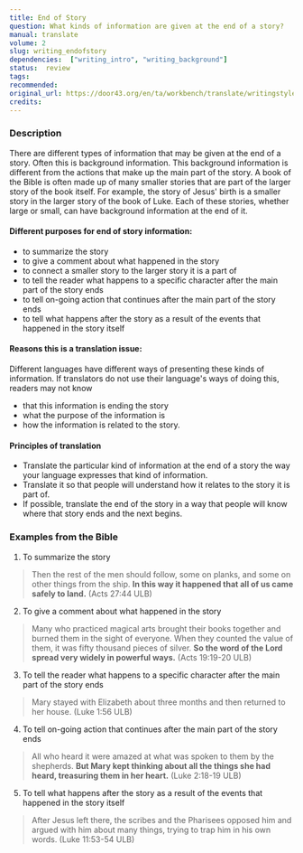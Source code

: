 ```yaml
---
title: End of Story
question: What kinds of information are given at the end of a story?
manual: translate
volume: 2
slug: writing_endofstory
dependencies:  ["writing_intro", "writing_background"]
status:  review
tags: 
recommended: 
original_url: https://door43.org/en/ta/workbench/translate/writingstyles_endofepisode
credits: 
---
```

### Description

There are different types of information that may be given at the end of a story. Often this is background information. This background information is different from the actions that make up the main part of the story. A book of the Bible is often made up of many smaller stories that are part of the larger story of the book itself. For example, the story of Jesus' birth is a smaller story in the larger story of the book of Luke. Each of these stories, whether large or small, can have background information at the end of it. 

#### Different purposes for end of story information:

  * to summarize the story
  * to give a comment about what happened in the story
  * to connect a smaller story to the larger story it is a part of
  * to tell the reader what happens to a specific character after the main part of the story ends
  * to tell on-going action that continues after the main part of the story ends
  * to tell what happens after the story as a result of the events that happened in the story itself

#### Reasons this is a translation issue: 

Different languages have different ways of presenting these kinds of information. If translators do not use their language's ways of doing this, readers may not know

  * that this information is ending the story
  * what the purpose of the information is
  * how the information is related to the story.

#### Principles of translation

  * Translate the particular kind of information at the end of a story the way your language expresses that kind of information.
  * Translate it so that people will understand how it relates to the story it is part of.
  * If possible, translate the end of the story in a way that people will know where that story ends and the next begins. 

### Examples from the Bible

1. To summarize the story
>Then the rest of the men should follow, some on planks, and some on other things from the ship. **In this way it happened that all of us came safely to land.** (Acts 27:44 ULB)

2. To give a comment about what happened in the story
> Many who practiced magical arts brought their books together and burned them in the sight of everyone. When they counted the value of them, it was fifty thousand pieces of silver. **So the word of the Lord spread very widely in powerful ways.** (Acts 19:19-20 ULB)

3. To tell the reader what happens to a specific character after the main part of the story ends
> Mary stayed with Elizabeth about three months and then returned to her house. (Luke 1:56 ULB)

4. To tell on-going action that continues after the main part of the story ends
> All who heard it were amazed at what was spoken to them by the shepherds. **But Mary kept thinking about all the things she had heard, treasuring them in her heart.** (Luke 2:18-19 ULB)

5. To tell what happens after the story as a result of the events that happened in the story itself
> After Jesus left there, the scribes and the Pharisees opposed him and argued with him about many things, trying to trap him in his own words. (Luke 11:53-54 ULB)
